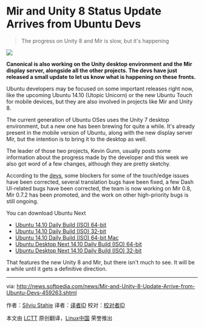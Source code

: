 Mir and Unity 8 Status Update Arrives from Ubuntu Devs
================================================================================
> The progress on Unity 8 and Mir is slow, but it's happening

![](http://i1-news.softpedia-static.com/images/news2/Mir-and-Unity-8-Update-Arrive-from-Ubuntu-Devs-459263-2.jpg)

**Canonical is also working on the Unity desktop environment and the Mir display server, alongside all the other projects. The devs have just released a small update to let us know what is happening on these fronts.**

Ubuntu developers may be focused on some important releases right now, like the upcoming Ubuntu 14.10 (Utopic Unicorn) or the new Ubuntu Touch for mobile devices, but they are also involved in projects like Mir and Unity 8.

The current generation of Ubuntu OSes uses the Unity 7 desktop environment, but a new one has been brewing for quite a while. It's already present in the mobile version of Ubuntu, along with the new display server Mir, but the intention is to bring it to the desktop as well.

The leader of those two projects, Kevin Gunn, usually posts some information about the progress made by the developer and this week we also got word of a few changes, although they are pretty sketchy.

According to the [devs][1], some blockers for some of the touch/edge issues have been corrected, several translation bugs have been fixed, a few Dash UI-related bugs have been corrected, the team is now working on Mir 0.8, Mir 0.7.2 has been promoted, and the work on other high-priority bugs is still ongoing.

You can download Ubuntu Next

- [Ubuntu 14.10 Daily Build (ISO) 64-bit][2]
- [Ubuntu 14.10 Daily Build (ISO) 32-bit][3]
- [Ubuntu 14.10 Daily Build (ISO) 64-bit Mac][4]
- [Ubuntu Desktop Next 14.10 Daily Build (ISO) 64-bit][5]
- [Ubuntu Desktop Next 14.10 Daily Build (ISO) 32-bit][6]

That features the new Unity 8 and Mir, but there isn't much to see. It will be a while until it gets a definitive direction. 

--------------------------------------------------------------------------------

via: http://news.softpedia.com/news/Mir-and-Unity-8-Update-Arrive-from-Ubuntu-Devs-459263.shtml

作者：[Silviu Stahie][a]
译者：[译者ID](https://github.com/译者ID)
校对：[校对者ID](https://github.com/校对者ID)

本文由 [LCTT](https://github.com/LCTT/TranslateProject) 原创翻译，[Linux中国](http://linux.cn/) 荣誉推出

[a]:http://news.softpedia.com/editors/browse/silviu-stahie
[1]:https://lists.launchpad.net/ubuntu-phone/msg09875.html
[2]:http://cdimage.ubuntu.com/daily-live/current/utopic-desktop-amd64.iso
[3]:http://cdimage.ubuntu.com/daily-live/current/utopic-desktop-i386.iso
[4]:http://cdimage.ubuntu.com/daily-live/current/utopic-desktop-amd64+mac.iso
[5]:http://cdimage.ubuntu.com/ubuntu-desktop-next/daily-live/current/utopic-desktop-amd64.iso
[6]:http://cdimage.ubuntu.com/ubuntu-desktop-next/daily-live/current/utopic-desktop-i386.iso